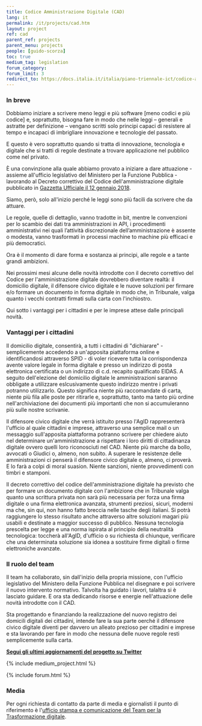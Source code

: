 ```yaml
---
title: Codice Amministrazione Digitale (CAD)
lang: it
permalink: /it/projects/cad.htm
layout: project
ref: cad
parent_ref: projects
parent_menu: projects
people: [guido-scorza]
toc: true
medium_tag: legislation
forum_category:
forum_limit: 3
redirect_to: https://docs.italia.it/italia/piano-triennale-ict/codice-amministrazione-digitale-docs/
---
```


### In breve

Dobbiamo iniziare a scrivere meno leggi e più software [meno codici e più codice] e, soprattutto, bisogna fare in modo che nelle leggi – generali e astratte per definizione – vengano scritti solo principi capaci di resistere al tempo e incapaci di imbrigliare innovazione e tecnologie del passato. 

E questo è vero soprattutto quando si tratta di innovazione, tecnologia e digitale che si tratti di regole destinate a trovare applicazione nel pubblico come nel privato.

È una convinzione alla quale abbiamo provato a iniziare a dare attuazione - assieme all'ufficio legislativo del Ministero per la Funzione Pubblica - lavorando al Decreto correttivo del Codice dell'amministrazione digitale pubblicato in [Gazzetta Ufficiale il 12 gennaio 2018](http://www.gazzettaufficiale.it/eli/id/2018/01/12/18G00003/sg).

Siamo, però, solo all'inizio perché le leggi sono più facili da scrivere che da attuare.

Le regole, quelle di dettaglio, vanno tradotte in bit, mentre le convenzioni per lo scambio dei dati tra amministrazioni in API, i procedimenti amministrativi nei quali l’attività discrezionale dell’amministrazione è assente o modesta, vanno trasformati in processi machine to machine più efficaci e più democratici. 

Ora è il momento di dare forma e sostanza ai principi, alle regole e a tante grandi ambizioni.

Nei prossimi mesi alcune delle novità introdotte con il decreto correttivo del Codice per l'amministrazione digitale dovrebbero diventare realtà: il domicilio digitale, il difensore civico digitale e le nuove soluzioni per firmare e/o formare un documento in forma digitale in modo che, in Tribunale, valga quanto i vecchi contratti firmati sulla carta con l'inchiostro.

Qui sotto i  vantaggi per i cittadini e per le imprese attese dalle principali novità.

### Vantaggi per i cittadini

Il domicilio digitale, consentirà, a tutti i cittadini di "dichiarare" - semplicemente accedendo a un'apposita piattaforma online e identificandosi attraverso SPID - di voler ricevere tutta la corrispondenza avente valore legale in forma digitale e presso un indirizzo di posta elettronica certificata o un indirizzo di c.d. recapito qualificato EIDAS. A seguito dell'elezione del domicilio digitale le amministrazioni saranno obbligate a utilizzare eslcusivamente questo indirizzo mentre i privati potranno utilizzarlo. Questo significa niente più raccomandate di carta, niente più fila alle poste per ritirarle e, soprattutto, tanto ma tanto più ordine nell'archiviazione dei documenti più importanti che non si accumuleranno più sulle nostre scrivanie.

Il difensore civico digitale che verrà istituito presso l'AgID rappresenterà l'ufficio al quale cittadini e imprese, attraverso una semplice mail o un messaggio sull'apposita piattaforma potranno scrivere per chiedere aiuto nel determinare un'amministrazione a rispettare i loro diritti di cittadinanza digitale ovvero quelli loro riconosciuti nel CAD. Niente più marche da bollo, avvocati o Giudici o, almeno, non subito. A superare le resistenze delle amministrazioni ci penserà il difensore civico digitale o, almeno, ci proverà. E lo farà a colpi di moral suasion. Niente sanzioni, niente provvedimenti con timbri e stamponi.

Il decreto correttivo del codice dell'amministrazione digitale ha previsto che per formare un documento digitale con l'ambizione che in Tribunale valga quanto una scrittura privata non sarà più necessaria per forza una firma digitale o una firma elettronica avanzata, strumenti preziosi, sicuri, moderni ma che, sin qui, non hanno fatto breccia nelle tasche degli italiani. Si potrà raggiungere lo stesso risultato anche attraverso altre soluzioni magari più usabili e destinate a maggior successo di pubblico. Nessuna tecnologia prescelta per legge e una norma ispirata al principio della neutralità tecnologica: toccherà all'AgID, d'ufficio o su richiesta di chiunque, verificare che una determinata soluzione sia idonea a sostituire firme digitali o firme elettroniche avanzate.

### Il ruolo del team

Il team ha collaborato, sin dall'inizio della propria missione, con l'ufficio legislativo del Ministero della Funzione Pubblica nel disegnare e poi scrivere il nuovo intervento normativo. Talvolta ha guidato i lavori, talaltra si è lasciato guidare. E ora sta dedicando risorse e energie nell'attuazione delle novità introdotte con il CAD.

Sta progettando e finanziando la realizzazione del nuovo registro dei domicili digitali dei cittadini, intende fare la sua parte oerché il difensore civico digitale diventi per davvero un alleato prezioso per cittadini e imprese e sta lavorando per fare in modo che nessuna delle nuove regole resti semplicemente sulla carta.

**[Segui gli ultimi aggiornamenti del progetto su Twitter](https://twitter.com/search?f=tweets&vertical=default&q=cad%20list%3AteamdigitaleIT%2Fteam-digitale&src=typd)**

{% include medium_project.html %}

{% include forum.html %}

### Media 

Per ogni richiesta di contatto da parte di media e giornalisti il punto di riferimento è l'[ufficio stampa e comunicazione del Team per la Trasformazione digitale](https://teamdigitale.governo.it/it/contatti).

